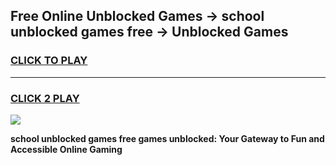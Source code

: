 
## Free Online Unblocked Games → school unblocked games free → Unblocked Games
<h3>
<a href="https://premium.freeplayer.one?title=school_unblocked_games_free&ref=21F">CLICK TO PLAY</a></h3>
<hr>

<h3>
<a href="https://premium.freeplayer.one?title=school_unblocked_games_free&ref=21F">CLICK 2 PLAY</a>
  
</h3>

<a href="https://premium.freeplayer.one?title=school_unblocked_games_free&ref=21F/"><img src="https://clearcache.store/games.png"></a>


**school unblocked games free games unblocked: Your Gateway to Fun and Accessible Online Gaming**
